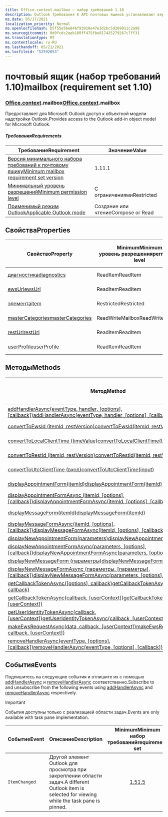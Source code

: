 ```yaml
---
title: Office.context.mailbox — набор требований 1.10
description: Outlook Требования К API почтовых ящиков устанавливают версию 1.10 объектной модели почтовых ящиков.
ms.date: 05/17/2021
localization_priority: Normal
ms.openlocfilehash: b5f55e56e846f93910e47e3d2bc5d269011c2a98
ms.sourcegitcommit: 0d9fcdc2aeb160ff475fbe817425279267c7ff31
ms.translationtype: MT
ms.contentlocale: ru-RU
ms.lasthandoff: 05/21/2021
ms.locfileid: "52592053"
---
```

# <a name="mailbox-requirement-set-110"></a><span data-ttu-id="6cd2c-103">почтовый ящик (набор требований 1.10)</span><span class="sxs-lookup"><span data-stu-id="6cd2c-103">mailbox (requirement set 1.10)</span></span>

### <a name="officecontextmailbox"></a><span data-ttu-id="6cd2c-104">[Office](office.md)[.context](office.context.md).mailbox</span><span class="sxs-lookup"><span data-stu-id="6cd2c-104">[Office](office.md)[.context](office.context.md).mailbox</span></span>

<span data-ttu-id="6cd2c-105">Предоставляет для Microsoft Outlook доступ к объектной модели надстройки Outlook.</span><span class="sxs-lookup"><span data-stu-id="6cd2c-105">Provides access to the Outlook add-in object model for Microsoft Outlook.</span></span>

##### <a name="requirements"></a><span data-ttu-id="6cd2c-106">Требования</span><span class="sxs-lookup"><span data-stu-id="6cd2c-106">Requirements</span></span>

|<span data-ttu-id="6cd2c-107">Требование</span><span class="sxs-lookup"><span data-stu-id="6cd2c-107">Requirement</span></span>| <span data-ttu-id="6cd2c-108">Значение</span><span class="sxs-lookup"><span data-stu-id="6cd2c-108">Value</span></span>|
|---|---|
|[<span data-ttu-id="6cd2c-109">Версия минимального набора требований к почтовому ящику</span><span class="sxs-lookup"><span data-stu-id="6cd2c-109">Minimum mailbox requirement set version</span></span>](../../requirement-sets/outlook-api-requirement-sets.md)| <span data-ttu-id="6cd2c-110">1.1</span><span class="sxs-lookup"><span data-stu-id="6cd2c-110">1.1</span></span>|
|[<span data-ttu-id="6cd2c-111">Минимальный уровень разрешений</span><span class="sxs-lookup"><span data-stu-id="6cd2c-111">Minimum permission level</span></span>](../../../outlook/understanding-outlook-add-in-permissions.md)| <span data-ttu-id="6cd2c-112">С ограничениями</span><span class="sxs-lookup"><span data-stu-id="6cd2c-112">Restricted</span></span>|
|[<span data-ttu-id="6cd2c-113">Применимый режим Outlook</span><span class="sxs-lookup"><span data-stu-id="6cd2c-113">Applicable Outlook mode</span></span>](../../../outlook/outlook-add-ins-overview.md#extension-points)| <span data-ttu-id="6cd2c-114">Создание или чтение</span><span class="sxs-lookup"><span data-stu-id="6cd2c-114">Compose or Read</span></span>|

## <a name="properties"></a><span data-ttu-id="6cd2c-115">Свойства</span><span class="sxs-lookup"><span data-stu-id="6cd2c-115">Properties</span></span>

| <span data-ttu-id="6cd2c-116">Свойство</span><span class="sxs-lookup"><span data-stu-id="6cd2c-116">Property</span></span> | <span data-ttu-id="6cd2c-117">Minimum</span><span class="sxs-lookup"><span data-stu-id="6cd2c-117">Minimum</span></span><br><span data-ttu-id="6cd2c-118">уровень разрешения</span><span class="sxs-lookup"><span data-stu-id="6cd2c-118">permission level</span></span> | <span data-ttu-id="6cd2c-119">Режимы</span><span class="sxs-lookup"><span data-stu-id="6cd2c-119">Modes</span></span> | <span data-ttu-id="6cd2c-120">Тип возвращаемых данных</span><span class="sxs-lookup"><span data-stu-id="6cd2c-120">Return type</span></span> | <span data-ttu-id="6cd2c-121">Minimum</span><span class="sxs-lookup"><span data-stu-id="6cd2c-121">Minimum</span></span><br><span data-ttu-id="6cd2c-122">набор требований</span><span class="sxs-lookup"><span data-stu-id="6cd2c-122">requirement set</span></span> |
|---|---|---|---|:---:|
| [<span data-ttu-id="6cd2c-123">диагностика</span><span class="sxs-lookup"><span data-stu-id="6cd2c-123">diagnostics</span></span>](/javascript/api/outlook/office.mailbox?view=outlook-js-1.10&preserve-view=true#diagnostics) | <span data-ttu-id="6cd2c-124">ReadItem</span><span class="sxs-lookup"><span data-stu-id="6cd2c-124">ReadItem</span></span> | <span data-ttu-id="6cd2c-125">Создание</span><span class="sxs-lookup"><span data-stu-id="6cd2c-125">Compose</span></span><br><span data-ttu-id="6cd2c-126">Чтение</span><span class="sxs-lookup"><span data-stu-id="6cd2c-126">Read</span></span> | [<span data-ttu-id="6cd2c-127">Diagnostics</span><span class="sxs-lookup"><span data-stu-id="6cd2c-127">Diagnostics</span></span>](/javascript/api/outlook/office.diagnostics?view=outlook-js-1.10&preserve-view=true) | [<span data-ttu-id="6cd2c-128">1.1</span><span class="sxs-lookup"><span data-stu-id="6cd2c-128">1.1</span></span>](../requirement-set-1.1/outlook-requirement-set-1.1.md) |
| [<span data-ttu-id="6cd2c-129">ewsUrl</span><span class="sxs-lookup"><span data-stu-id="6cd2c-129">ewsUrl</span></span>](/javascript/api/outlook/office.mailbox?view=outlook-js-1.10&preserve-view=true#ewsurl) | <span data-ttu-id="6cd2c-130">ReadItem</span><span class="sxs-lookup"><span data-stu-id="6cd2c-130">ReadItem</span></span> | <span data-ttu-id="6cd2c-131">Создание</span><span class="sxs-lookup"><span data-stu-id="6cd2c-131">Compose</span></span><br><span data-ttu-id="6cd2c-132">Чтение</span><span class="sxs-lookup"><span data-stu-id="6cd2c-132">Read</span></span> | <span data-ttu-id="6cd2c-133">Строка</span><span class="sxs-lookup"><span data-stu-id="6cd2c-133">String</span></span> | [<span data-ttu-id="6cd2c-134">1.1</span><span class="sxs-lookup"><span data-stu-id="6cd2c-134">1.1</span></span>](../requirement-set-1.1/outlook-requirement-set-1.1.md) |
| [<span data-ttu-id="6cd2c-135">элемента</span><span class="sxs-lookup"><span data-stu-id="6cd2c-135">item</span></span>](office.context.mailbox.item.md) | <span data-ttu-id="6cd2c-136">Restricted</span><span class="sxs-lookup"><span data-stu-id="6cd2c-136">Restricted</span></span> | <span data-ttu-id="6cd2c-137">Создание</span><span class="sxs-lookup"><span data-stu-id="6cd2c-137">Compose</span></span><br><span data-ttu-id="6cd2c-138">Чтение</span><span class="sxs-lookup"><span data-stu-id="6cd2c-138">Read</span></span> | [<span data-ttu-id="6cd2c-139">Элемент</span><span class="sxs-lookup"><span data-stu-id="6cd2c-139">Item</span></span>](/javascript/api/outlook/office.item?view=outlook-js-1.10&preserve-view=true) | [<span data-ttu-id="6cd2c-140">1.1</span><span class="sxs-lookup"><span data-stu-id="6cd2c-140">1.1</span></span>](../requirement-set-1.1/outlook-requirement-set-1.1.md) |
| [<span data-ttu-id="6cd2c-141">masterCategories</span><span class="sxs-lookup"><span data-stu-id="6cd2c-141">masterCategories</span></span>](/javascript/api/outlook/office.mailbox?view=outlook-js-1.10&preserve-view=true#mastercategories) | <span data-ttu-id="6cd2c-142">ReadWriteMailbox</span><span class="sxs-lookup"><span data-stu-id="6cd2c-142">ReadWriteMailbox</span></span> | <span data-ttu-id="6cd2c-143">Создание</span><span class="sxs-lookup"><span data-stu-id="6cd2c-143">Compose</span></span><br><span data-ttu-id="6cd2c-144">Чтение</span><span class="sxs-lookup"><span data-stu-id="6cd2c-144">Read</span></span> | [<span data-ttu-id="6cd2c-145">MasterCategories</span><span class="sxs-lookup"><span data-stu-id="6cd2c-145">MasterCategories</span></span>](/javascript/api/outlook/office.mastercategories?view=outlook-js-1.10&preserve-view=true) | [<span data-ttu-id="6cd2c-146">1.8</span><span class="sxs-lookup"><span data-stu-id="6cd2c-146">1.8</span></span>](../requirement-set-1.8/outlook-requirement-set-1.8.md) |
| [<span data-ttu-id="6cd2c-147">restUrl</span><span class="sxs-lookup"><span data-stu-id="6cd2c-147">restUrl</span></span>](/javascript/api/outlook/office.mailbox?view=outlook-js-1.10&preserve-view=true#resturl) | <span data-ttu-id="6cd2c-148">ReadItem</span><span class="sxs-lookup"><span data-stu-id="6cd2c-148">ReadItem</span></span> | <span data-ttu-id="6cd2c-149">Создание</span><span class="sxs-lookup"><span data-stu-id="6cd2c-149">Compose</span></span><br><span data-ttu-id="6cd2c-150">Чтение</span><span class="sxs-lookup"><span data-stu-id="6cd2c-150">Read</span></span> | <span data-ttu-id="6cd2c-151">Строка</span><span class="sxs-lookup"><span data-stu-id="6cd2c-151">String</span></span> | [<span data-ttu-id="6cd2c-152">1.5</span><span class="sxs-lookup"><span data-stu-id="6cd2c-152">1.5</span></span>](../requirement-set-1.5/outlook-requirement-set-1.5.md) |
| [<span data-ttu-id="6cd2c-153">userProfile</span><span class="sxs-lookup"><span data-stu-id="6cd2c-153">userProfile</span></span>](/javascript/api/outlook/office.mailbox?view=outlook-js-1.10&preserve-view=true#userprofile) | <span data-ttu-id="6cd2c-154">ReadItem</span><span class="sxs-lookup"><span data-stu-id="6cd2c-154">ReadItem</span></span> | <span data-ttu-id="6cd2c-155">Создание</span><span class="sxs-lookup"><span data-stu-id="6cd2c-155">Compose</span></span><br><span data-ttu-id="6cd2c-156">Чтение</span><span class="sxs-lookup"><span data-stu-id="6cd2c-156">Read</span></span> | [<span data-ttu-id="6cd2c-157">UserProfile</span><span class="sxs-lookup"><span data-stu-id="6cd2c-157">UserProfile</span></span>](/javascript/api/outlook/office.userprofile?view=outlook-js-1.10&preserve-view=true) | [<span data-ttu-id="6cd2c-158">1.1</span><span class="sxs-lookup"><span data-stu-id="6cd2c-158">1.1</span></span>](../requirement-set-1.1/outlook-requirement-set-1.1.md) |

## <a name="methods"></a><span data-ttu-id="6cd2c-159">Методы</span><span class="sxs-lookup"><span data-stu-id="6cd2c-159">Methods</span></span>

| <span data-ttu-id="6cd2c-160">Метод</span><span class="sxs-lookup"><span data-stu-id="6cd2c-160">Method</span></span> | <span data-ttu-id="6cd2c-161">Minimum</span><span class="sxs-lookup"><span data-stu-id="6cd2c-161">Minimum</span></span><br><span data-ttu-id="6cd2c-162">уровень разрешения</span><span class="sxs-lookup"><span data-stu-id="6cd2c-162">permission level</span></span> | <span data-ttu-id="6cd2c-163">Режимы</span><span class="sxs-lookup"><span data-stu-id="6cd2c-163">Modes</span></span> | <span data-ttu-id="6cd2c-164">Minimum</span><span class="sxs-lookup"><span data-stu-id="6cd2c-164">Minimum</span></span><br><span data-ttu-id="6cd2c-165">набор требований</span><span class="sxs-lookup"><span data-stu-id="6cd2c-165">requirement set</span></span> |
|---|---|---|:---:|
| <span data-ttu-id="6cd2c-166">[addHandlerAsync(eventType, handler, [options], [callback])](/javascript/api/outlook/office.mailbox?view=outlook-js-1.10&preserve-view=true#addhandlerasync-eventtype--handler--options--callback-)</span><span class="sxs-lookup"><span data-stu-id="6cd2c-166">[addHandlerAsync(eventType, handler, [options], [callback])](/javascript/api/outlook/office.mailbox?view=outlook-js-1.10&preserve-view=true#addhandlerasync-eventtype--handler--options--callback-)</span></span> | <span data-ttu-id="6cd2c-167">ReadItem</span><span class="sxs-lookup"><span data-stu-id="6cd2c-167">ReadItem</span></span> | <span data-ttu-id="6cd2c-168">Создание</span><span class="sxs-lookup"><span data-stu-id="6cd2c-168">Compose</span></span><br><span data-ttu-id="6cd2c-169">Чтение</span><span class="sxs-lookup"><span data-stu-id="6cd2c-169">Read</span></span> | [<span data-ttu-id="6cd2c-170">1.5</span><span class="sxs-lookup"><span data-stu-id="6cd2c-170">1.5</span></span>](../requirement-set-1.5/outlook-requirement-set-1.5.md) |
| [<span data-ttu-id="6cd2c-171">convertToEwsId (itemId, restVersion)</span><span class="sxs-lookup"><span data-stu-id="6cd2c-171">convertToEwsId(itemId, restVersion)</span></span>](/javascript/api/outlook/office.mailbox?view=outlook-js-1.10&preserve-view=true#converttoewsid-itemid--restversion-) | <span data-ttu-id="6cd2c-172">Restricted</span><span class="sxs-lookup"><span data-stu-id="6cd2c-172">Restricted</span></span> | <span data-ttu-id="6cd2c-173">Создание</span><span class="sxs-lookup"><span data-stu-id="6cd2c-173">Compose</span></span><br><span data-ttu-id="6cd2c-174">Чтение</span><span class="sxs-lookup"><span data-stu-id="6cd2c-174">Read</span></span> | [<span data-ttu-id="6cd2c-175">1.3</span><span class="sxs-lookup"><span data-stu-id="6cd2c-175">1.3</span></span>](../requirement-set-1.3/outlook-requirement-set-1.3.md) |
| [<span data-ttu-id="6cd2c-176">convertToLocalClientTime (timeValue)</span><span class="sxs-lookup"><span data-stu-id="6cd2c-176">convertToLocalClientTime(timeValue)</span></span>](/javascript/api/outlook/office.mailbox?view=outlook-js-1.10&preserve-view=true#converttolocalclienttime-timevalue-) | <span data-ttu-id="6cd2c-177">ReadItem</span><span class="sxs-lookup"><span data-stu-id="6cd2c-177">ReadItem</span></span> | <span data-ttu-id="6cd2c-178">Создание</span><span class="sxs-lookup"><span data-stu-id="6cd2c-178">Compose</span></span><br><span data-ttu-id="6cd2c-179">Чтение</span><span class="sxs-lookup"><span data-stu-id="6cd2c-179">Read</span></span> | [<span data-ttu-id="6cd2c-180">1.1</span><span class="sxs-lookup"><span data-stu-id="6cd2c-180">1.1</span></span>](../requirement-set-1.1/outlook-requirement-set-1.1.md) |
| [<span data-ttu-id="6cd2c-181">convertToRestId (itemId, restVersion)</span><span class="sxs-lookup"><span data-stu-id="6cd2c-181">convertToRestId(itemId, restVersion)</span></span>](/javascript/api/outlook/office.mailbox?view=outlook-js-1.10&preserve-view=true#converttorestid-itemid--restversion-) | <span data-ttu-id="6cd2c-182">Restricted</span><span class="sxs-lookup"><span data-stu-id="6cd2c-182">Restricted</span></span> | <span data-ttu-id="6cd2c-183">Создание</span><span class="sxs-lookup"><span data-stu-id="6cd2c-183">Compose</span></span><br><span data-ttu-id="6cd2c-184">Чтение</span><span class="sxs-lookup"><span data-stu-id="6cd2c-184">Read</span></span> | [<span data-ttu-id="6cd2c-185">1.3</span><span class="sxs-lookup"><span data-stu-id="6cd2c-185">1.3</span></span>](../requirement-set-1.3/outlook-requirement-set-1.3.md) |
| [<span data-ttu-id="6cd2c-186">convertToUtcClientTime (вход)</span><span class="sxs-lookup"><span data-stu-id="6cd2c-186">convertToUtcClientTime(input)</span></span>](/javascript/api/outlook/office.mailbox?view=outlook-js-1.10&preserve-view=true#converttoutcclienttime-input-) | <span data-ttu-id="6cd2c-187">ReadItem</span><span class="sxs-lookup"><span data-stu-id="6cd2c-187">ReadItem</span></span> | <span data-ttu-id="6cd2c-188">Создание</span><span class="sxs-lookup"><span data-stu-id="6cd2c-188">Compose</span></span><br><span data-ttu-id="6cd2c-189">Чтение</span><span class="sxs-lookup"><span data-stu-id="6cd2c-189">Read</span></span> | [<span data-ttu-id="6cd2c-190">1.1</span><span class="sxs-lookup"><span data-stu-id="6cd2c-190">1.1</span></span>](../requirement-set-1.1/outlook-requirement-set-1.1.md) |
| [<span data-ttu-id="6cd2c-191">displayAppointmentForm(itemId)</span><span class="sxs-lookup"><span data-stu-id="6cd2c-191">displayAppointmentForm(itemId)</span></span>](/javascript/api/outlook/office.mailbox?view=outlook-js-1.10&preserve-view=true#displayappointmentform-itemid-) | <span data-ttu-id="6cd2c-192">ReadItem</span><span class="sxs-lookup"><span data-stu-id="6cd2c-192">ReadItem</span></span> | <span data-ttu-id="6cd2c-193">Создание</span><span class="sxs-lookup"><span data-stu-id="6cd2c-193">Compose</span></span><br><span data-ttu-id="6cd2c-194">Чтение</span><span class="sxs-lookup"><span data-stu-id="6cd2c-194">Read</span></span> | [<span data-ttu-id="6cd2c-195">1.1</span><span class="sxs-lookup"><span data-stu-id="6cd2c-195">1.1</span></span>](../requirement-set-1.1/outlook-requirement-set-1.1.md) |
| <span data-ttu-id="6cd2c-196">[displayAppointmentFormAsync (itemId, [options], [callback])](/javascript/api/outlook/office.mailbox?view=outlook-js-1.10&preserve-view=true#displayappointmentform-itemid--options--callback-)</span><span class="sxs-lookup"><span data-stu-id="6cd2c-196">[displayAppointmentFormAsync(itemId, [options], [callback])](/javascript/api/outlook/office.mailbox?view=outlook-js-1.10&preserve-view=true#displayappointmentform-itemid--options--callback-)</span></span> | <span data-ttu-id="6cd2c-197">ReadItem</span><span class="sxs-lookup"><span data-stu-id="6cd2c-197">ReadItem</span></span> | <span data-ttu-id="6cd2c-198">Создание</span><span class="sxs-lookup"><span data-stu-id="6cd2c-198">Compose</span></span><br><span data-ttu-id="6cd2c-199">Чтение</span><span class="sxs-lookup"><span data-stu-id="6cd2c-199">Read</span></span> | [<span data-ttu-id="6cd2c-200">1.9</span><span class="sxs-lookup"><span data-stu-id="6cd2c-200">1.9</span></span>](../requirement-set-1.9/outlook-requirement-set-1.9.md) |
| [<span data-ttu-id="6cd2c-201">displayMessageForm(itemId)</span><span class="sxs-lookup"><span data-stu-id="6cd2c-201">displayMessageForm(itemId)</span></span>](/javascript/api/outlook/office.mailbox?view=outlook-js-1.10&preserve-view=true#displaymessageform-itemid-) | <span data-ttu-id="6cd2c-202">ReadItem</span><span class="sxs-lookup"><span data-stu-id="6cd2c-202">ReadItem</span></span> | <span data-ttu-id="6cd2c-203">Создание</span><span class="sxs-lookup"><span data-stu-id="6cd2c-203">Compose</span></span><br><span data-ttu-id="6cd2c-204">Чтение</span><span class="sxs-lookup"><span data-stu-id="6cd2c-204">Read</span></span> | [<span data-ttu-id="6cd2c-205">1.1</span><span class="sxs-lookup"><span data-stu-id="6cd2c-205">1.1</span></span>](../requirement-set-1.1/outlook-requirement-set-1.1.md) |
| <span data-ttu-id="6cd2c-206">[displayMessageFormAsync(itemId, [options], [callback])](/javascript/api/outlook/office.mailbox?view=outlook-js-1.10&preserve-view=true#displaymessageform-itemid--options--callback-)</span><span class="sxs-lookup"><span data-stu-id="6cd2c-206">[displayMessageFormAsync(itemId, [options], [callback])](/javascript/api/outlook/office.mailbox?view=outlook-js-1.10&preserve-view=true#displaymessageform-itemid--options--callback-)</span></span> | <span data-ttu-id="6cd2c-207">ReadItem</span><span class="sxs-lookup"><span data-stu-id="6cd2c-207">ReadItem</span></span> | <span data-ttu-id="6cd2c-208">Создание</span><span class="sxs-lookup"><span data-stu-id="6cd2c-208">Compose</span></span><br><span data-ttu-id="6cd2c-209">Чтение</span><span class="sxs-lookup"><span data-stu-id="6cd2c-209">Read</span></span> | [<span data-ttu-id="6cd2c-210">1.9</span><span class="sxs-lookup"><span data-stu-id="6cd2c-210">1.9</span></span>](../requirement-set-1.9/outlook-requirement-set-1.9.md) |
| [<span data-ttu-id="6cd2c-211">displayNewAppointmentForm(parameters)</span><span class="sxs-lookup"><span data-stu-id="6cd2c-211">displayNewAppointmentForm(parameters)</span></span>](/javascript/api/outlook/office.mailbox?view=outlook-js-1.10&preserve-view=true#displaynewappointmentform-parameters-) | <span data-ttu-id="6cd2c-212">ReadItem</span><span class="sxs-lookup"><span data-stu-id="6cd2c-212">ReadItem</span></span> | <span data-ttu-id="6cd2c-213">Чтение</span><span class="sxs-lookup"><span data-stu-id="6cd2c-213">Read</span></span> | [<span data-ttu-id="6cd2c-214">1.1</span><span class="sxs-lookup"><span data-stu-id="6cd2c-214">1.1</span></span>](../requirement-set-1.1/outlook-requirement-set-1.1.md) |
| <span data-ttu-id="6cd2c-215">[displayNewAppointmentFormAsync(parameters, [options], [callback])](/javascript/api/outlook/office.mailbox?view=outlook-js-1.10&preserve-view=true#displaynewappointmentform-parameters--options--callback-)</span><span class="sxs-lookup"><span data-stu-id="6cd2c-215">[displayNewAppointmentFormAsync(parameters, [options], [callback])](/javascript/api/outlook/office.mailbox?view=outlook-js-1.10&preserve-view=true#displaynewappointmentform-parameters--options--callback-)</span></span> | <span data-ttu-id="6cd2c-216">ReadItem</span><span class="sxs-lookup"><span data-stu-id="6cd2c-216">ReadItem</span></span> | <span data-ttu-id="6cd2c-217">Чтение</span><span class="sxs-lookup"><span data-stu-id="6cd2c-217">Read</span></span> | [<span data-ttu-id="6cd2c-218">1.9</span><span class="sxs-lookup"><span data-stu-id="6cd2c-218">1.9</span></span>](../requirement-set-1.9/outlook-requirement-set-1.9.md) |
| [<span data-ttu-id="6cd2c-219">displayNewMessageForm (параметры)</span><span class="sxs-lookup"><span data-stu-id="6cd2c-219">displayNewMessageForm(parameters)</span></span>](/javascript/api/outlook/office.mailbox?view=outlook-js-1.10&preserve-view=true#displaynewmessageform-parameters-) | <span data-ttu-id="6cd2c-220">ReadItem</span><span class="sxs-lookup"><span data-stu-id="6cd2c-220">ReadItem</span></span> | <span data-ttu-id="6cd2c-221">Чтение</span><span class="sxs-lookup"><span data-stu-id="6cd2c-221">Read</span></span> | [<span data-ttu-id="6cd2c-222">1.6</span><span class="sxs-lookup"><span data-stu-id="6cd2c-222">1.6</span></span>](../requirement-set-1.6/outlook-requirement-set-1.6.md) |
| <span data-ttu-id="6cd2c-223">[displayNewMessageFormAsync (параметры, [параметры], [callback])](/javascript/api/outlook/office.mailbox?view=outlook-js-1.10&preserve-view=true#displaynewmessageform-parameters--options--callback-)</span><span class="sxs-lookup"><span data-stu-id="6cd2c-223">[displayNewMessageFormAsync(parameters, [options], [callback])](/javascript/api/outlook/office.mailbox?view=outlook-js-1.10&preserve-view=true#displaynewmessageform-parameters--options--callback-)</span></span> | <span data-ttu-id="6cd2c-224">ReadItem</span><span class="sxs-lookup"><span data-stu-id="6cd2c-224">ReadItem</span></span> | <span data-ttu-id="6cd2c-225">Чтение</span><span class="sxs-lookup"><span data-stu-id="6cd2c-225">Read</span></span> | [<span data-ttu-id="6cd2c-226">1.9</span><span class="sxs-lookup"><span data-stu-id="6cd2c-226">1.9</span></span>](../requirement-set-1.9/outlook-requirement-set-1.9.md) |
| <span data-ttu-id="6cd2c-227">[getCallbackTokenAsync([options], callback)](/javascript/api/outlook/office.mailbox?view=outlook-js-1.10&preserve-view=true#getcallbacktokenasync-options--callback-)</span><span class="sxs-lookup"><span data-stu-id="6cd2c-227">[getCallbackTokenAsync([options], callback)](/javascript/api/outlook/office.mailbox?view=outlook-js-1.10&preserve-view=true#getcallbacktokenasync-options--callback-)</span></span> | <span data-ttu-id="6cd2c-228">ReadItem</span><span class="sxs-lookup"><span data-stu-id="6cd2c-228">ReadItem</span></span> | <span data-ttu-id="6cd2c-229">Создание</span><span class="sxs-lookup"><span data-stu-id="6cd2c-229">Compose</span></span><br><span data-ttu-id="6cd2c-230">Чтение</span><span class="sxs-lookup"><span data-stu-id="6cd2c-230">Read</span></span> | [<span data-ttu-id="6cd2c-231">1.5</span><span class="sxs-lookup"><span data-stu-id="6cd2c-231">1.5</span></span>](../requirement-set-1.5/outlook-requirement-set-1.5.md) |
| <span data-ttu-id="6cd2c-232">[getCallbackTokenAsync(callback, [userContext])](/javascript/api/outlook/office.mailbox?view=outlook-js-1.10&preserve-view=true#getcallbacktokenasync-callback--usercontext-)</span><span class="sxs-lookup"><span data-stu-id="6cd2c-232">[getCallbackTokenAsync(callback, [userContext])](/javascript/api/outlook/office.mailbox?view=outlook-js-1.10&preserve-view=true#getcallbacktokenasync-callback--usercontext-)</span></span> | <span data-ttu-id="6cd2c-233">ReadItem</span><span class="sxs-lookup"><span data-stu-id="6cd2c-233">ReadItem</span></span> | <span data-ttu-id="6cd2c-234">Создание</span><span class="sxs-lookup"><span data-stu-id="6cd2c-234">Compose</span></span><br><span data-ttu-id="6cd2c-235">Чтение</span><span class="sxs-lookup"><span data-stu-id="6cd2c-235">Read</span></span> | [<span data-ttu-id="6cd2c-236">1.3</span><span class="sxs-lookup"><span data-stu-id="6cd2c-236">1.3</span></span>](../requirement-set-1.3/outlook-requirement-set-1.3.md)<br>[<span data-ttu-id="6cd2c-237">1.1</span><span class="sxs-lookup"><span data-stu-id="6cd2c-237">1.1</span></span>](../requirement-set-1.1/outlook-requirement-set-1.1.md) |
| <span data-ttu-id="6cd2c-238">[getUserIdentityTokenAsync(callback, [userContext])](/javascript/api/outlook/office.mailbox?view=outlook-js-1.10&preserve-view=true#getuseridentitytokenasync-callback--usercontext-)</span><span class="sxs-lookup"><span data-stu-id="6cd2c-238">[getUserIdentityTokenAsync(callback, [userContext])](/javascript/api/outlook/office.mailbox?view=outlook-js-1.10&preserve-view=true#getuseridentitytokenasync-callback--usercontext-)</span></span> | <span data-ttu-id="6cd2c-239">ReadItem</span><span class="sxs-lookup"><span data-stu-id="6cd2c-239">ReadItem</span></span> | <span data-ttu-id="6cd2c-240">Создание</span><span class="sxs-lookup"><span data-stu-id="6cd2c-240">Compose</span></span><br><span data-ttu-id="6cd2c-241">Чтение</span><span class="sxs-lookup"><span data-stu-id="6cd2c-241">Read</span></span> | [<span data-ttu-id="6cd2c-242">1.1</span><span class="sxs-lookup"><span data-stu-id="6cd2c-242">1.1</span></span>](../requirement-set-1.1/outlook-requirement-set-1.1.md) |
| <span data-ttu-id="6cd2c-243">[makeEwsRequestAsync(data, callback, [userContext])](/javascript/api/outlook/office.mailbox?view=outlook-js-1.10&preserve-view=true#makeewsrequestasync-data--callback--usercontext-)</span><span class="sxs-lookup"><span data-stu-id="6cd2c-243">[makeEwsRequestAsync(data, callback, [userContext])](/javascript/api/outlook/office.mailbox?view=outlook-js-1.10&preserve-view=true#makeewsrequestasync-data--callback--usercontext-)</span></span> | <span data-ttu-id="6cd2c-244">ReadWriteMailbox</span><span class="sxs-lookup"><span data-stu-id="6cd2c-244">ReadWriteMailbox</span></span> | <span data-ttu-id="6cd2c-245">Создание</span><span class="sxs-lookup"><span data-stu-id="6cd2c-245">Compose</span></span><br><span data-ttu-id="6cd2c-246">Чтение</span><span class="sxs-lookup"><span data-stu-id="6cd2c-246">Read</span></span> | [<span data-ttu-id="6cd2c-247">1.1</span><span class="sxs-lookup"><span data-stu-id="6cd2c-247">1.1</span></span>](../requirement-set-1.1/outlook-requirement-set-1.1.md) |
| <span data-ttu-id="6cd2c-248">[removeHandlerAsync(eventType, [options], [callback])](/javascript/api/outlook/office.mailbox?view=outlook-js-1.10&preserve-view=true#removehandlerasync-eventtype--options--callback-)</span><span class="sxs-lookup"><span data-stu-id="6cd2c-248">[removeHandlerAsync(eventType, [options], [callback])](/javascript/api/outlook/office.mailbox?view=outlook-js-1.10&preserve-view=true#removehandlerasync-eventtype--options--callback-)</span></span> | <span data-ttu-id="6cd2c-249">ReadItem</span><span class="sxs-lookup"><span data-stu-id="6cd2c-249">ReadItem</span></span> | <span data-ttu-id="6cd2c-250">Создание</span><span class="sxs-lookup"><span data-stu-id="6cd2c-250">Compose</span></span><br><span data-ttu-id="6cd2c-251">Чтение</span><span class="sxs-lookup"><span data-stu-id="6cd2c-251">Read</span></span> | [<span data-ttu-id="6cd2c-252">1.5</span><span class="sxs-lookup"><span data-stu-id="6cd2c-252">1.5</span></span>](../requirement-set-1.5/outlook-requirement-set-1.5.md) |

## <a name="events"></a><span data-ttu-id="6cd2c-253">События</span><span class="sxs-lookup"><span data-stu-id="6cd2c-253">Events</span></span>

<span data-ttu-id="6cd2c-254">Подпишитесь на следующие события и отпишите их с помощью [addHandlerAsync](/javascript/api/outlook/office.mailbox?view=outlook-js-1.10&preserve-view=true#addhandlerasync-eventtype--handler--options--callback-) и [removeHandlerAsync](/javascript/api/outlook/office.mailbox?view=outlook-js-1.10&preserve-view=true#removehandlerasync-eventtype--options--callback-) соответственно.</span><span class="sxs-lookup"><span data-stu-id="6cd2c-254">Subscribe to and unsubscribe from the following events using [addHandlerAsync](/javascript/api/outlook/office.mailbox?view=outlook-js-1.10&preserve-view=true#addhandlerasync-eventtype--handler--options--callback-) and [removeHandlerAsync](/javascript/api/outlook/office.mailbox?view=outlook-js-1.10&preserve-view=true#removehandlerasync-eventtype--options--callback-) respectively.</span></span>

> [!IMPORTANT]
> <span data-ttu-id="6cd2c-255">События доступны только с реализацией области задач.</span><span class="sxs-lookup"><span data-stu-id="6cd2c-255">Events are only available with task pane implementation.</span></span>

| <span data-ttu-id="6cd2c-256">Событие</span><span class="sxs-lookup"><span data-stu-id="6cd2c-256">Event</span></span> | <span data-ttu-id="6cd2c-257">Описание</span><span class="sxs-lookup"><span data-stu-id="6cd2c-257">Description</span></span> | <span data-ttu-id="6cd2c-258">Minimum</span><span class="sxs-lookup"><span data-stu-id="6cd2c-258">Minimum</span></span><br><span data-ttu-id="6cd2c-259">набор требований</span><span class="sxs-lookup"><span data-stu-id="6cd2c-259">requirement set</span></span> |
|---|---|:---:|
|`ItemChanged`| <span data-ttu-id="6cd2c-260">Другой элемент Outlook для просмотра при закреплении области задач.</span><span class="sxs-lookup"><span data-stu-id="6cd2c-260">A different Outlook item is selected for viewing while the task pane is pinned.</span></span> | [<span data-ttu-id="6cd2c-261">1.5</span><span class="sxs-lookup"><span data-stu-id="6cd2c-261">1.5</span></span>](../requirement-set-1.5/outlook-requirement-set-1.5.md) |
